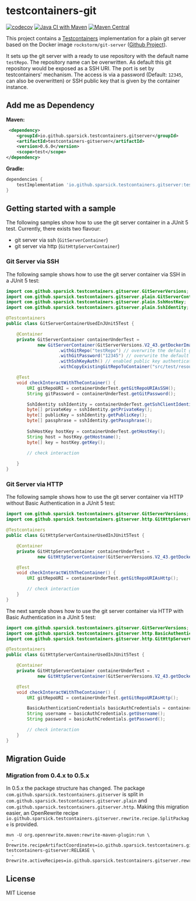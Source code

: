 # testcontainers-git
[![codecov](https://codecov.io/gh/sparsick/testcontainers-git/branch/main/graph/badge.svg?token=F9R60M53IL)](https://codecov.io/gh/sparsick/testcontainers-git)
[![Java CI with Maven](https://github.com/sparsick/testcontainers-git/actions/workflows/maven.yml/badge.svg?branch=main)](https://github.com/sparsick/testcontainers-git/actions/workflows/maven.yml)
[![Maven Central](https://maven-badges.herokuapp.com/maven-central/io.github.sparsick.testcontainers.gitserver/testcontainers-gitserver/badge.svg)](https://maven-badges.herokuapp.com/maven-central/io.github.sparsick.testcontainers.gitserver/testcontainers-gitserver)

This project contains a [Testcontainers](https://www.testcontainers.org/) implementation for a plain git server based on the Docker image `rockstorm/git-server` ([Github Project](https://github.com/rockstorm101/git-server-docker)).

It sets up the git server with a ready to use repository with the default name `testRepo`. 
The repository name can be overwritten.
As default this git repository would be exposed as a SSH URI. 
The port is set by testcontainers' mechanism.
The access is via a password (Default: `12345`, can also be overwritten) or SSH public key that is given by the container instance.

## Add me as Dependency


**Maven:**
```xml
 <dependency>
    <groupId>io.github.sparsick.testcontainers.gitserver</groupId>
    <artifactId>testcontainers-gitserver</artifactId>
    <version>0.6.0</version>
    <scope>test</scope>
</dependency>
```

**Gradle:**
```groovy
dependencies {
    testImplementation 'io.github.sparsick.testcontainers.gitserver:testcontainers-gitserver:0.5.0'
}
```

## Getting started with a sample

The following samples show how to use the git server container in a JUnit 5 test.
Currently, there exists two flavour:
- git server via ssh (`GitServerContainer`)
- git server via http (`GitHttpServerContainer`)

### Git Server via SSH
The following sample shows how to use the git server container via SSH in a JUnit 5 test:
````java
import com.github.sparsick.testcontainers.gitserver.GitServerVersions;
import com.github.sparsick.testcontainers.gitserver.plain.GitServerContainer;
import com.github.sparsick.testcontainers.gitserver.plain.SshHostKey;
import com.github.sparsick.testcontainers.gitserver.plain.SshIdentity;

@Testcontainers
public class GitServerContainerUsedInJUnit5Test {

    @Container
    private GitServerContainer containerUnderTest = 
            new GitServerContainer(GitServerVersions.V2_43.getDockerImageName())
                    .withGitRepo("testRepo") // overwrite the default git repository name
                    .withGitPassword("12345") // overwrite the default git password
                    .withSshKeyAuth() // enabled public key authentication
                    .withCopyExistingGitRepoToContainer("src/test/resources/sampleRepo"); // path to an already existing Git repository

    @Test
    void checkInteractWithTheContainer() {
        URI gitRepoURI = containerUnderTest.getGitRepoURIAsSSH(); 
        String gitPassword = containerUnderTest.getGitPassword();

        SshIdentity sshIdentity = containerUnderTest.getSshClientIdentity();
        byte[] privateKey = sshIdentity.getPrivateKey();
        byte[] publicKey = sshIdentity.getPublicKey();
        byte[] passphrase = sshIdentity.getPassphrase();
        
        SshHostKey hostKey = containerUnderTest.getHostKey();
        String host = hostKey.getHostname();
        byte[] key = hostKey.getKey();
        
        // check interaction

    }
}
````

### Git Server via HTTP
The following sample shows how to use the git server container via HTTP without Basic Authentication in a JUnit 5 test:

````java
import com.github.sparsick.testcontainers.gitserver.GitServerVersions;
import com.github.sparsick.testcontainers.gitserver.http.GitHttpServerContainer;

@Testcontainers
public class GitHttpServerContainerUsedInJUnit5Test {

    @Container
    private GitHttpServerContainer containerUnderTest =
            new GitHttpServerContainer(GitServerVersions.V2_43.getDockerImageName());

    @Test
    void checkInteractWithTheContainer() {
        URI gitRepoURI = containerUnderTest.getGitRepoURIAsHttp();

        // check interaction
    }
}
````

The next sample shows how to use the git server container via HTTP with Basic Authentication in a JUnit 5 test:

````java
import com.github.sparsick.testcontainers.gitserver.GitServerVersions;
import com.github.sparsick.testcontainers.gitserver.http.BasicAuthenticationCredentials;
import com.github.sparsick.testcontainers.gitserver.http.GitHttpServerContainer;

@Testcontainers
public class GitHttpServerContainerUsedInJUnit5Test {

    @Container
    private GitHttpServerContainer containerUnderTest =
            new GitHttpServerContainer(GitServerVersions.V2_43.getDockerImageName(), new BasicAuthenticationCredentials("testuser", "testPassword"));

    @Test
    void checkInteractWithTheContainer() {
        URI gitRepoURI = containerUnderTest.getGitRepoURIAsHttp();

        BasicAuthenticationCredentials basicAuthCredentials = containerUnderTest.getBasicAuthCredentials();
        String username = basicAuthCredentials.getUsername();
        String password = basicAuthCredentials.getPassword();

        // check interaction
    }
}
````
## Migration Guide
### Migration from 0.4.x to 0.5.x

In 0.5.x the package structure has changed.
The package `com.github.sparsick.testcontainers.gitserver` is split in `com.github.sparsick.testcontainers.gitserver.plain` and `com.github.sparsick.testcontainers.gitserver.http`.
Making this migration easier, an OpenRewrite recipe `io.github.sparsick.testcontainers.gitserver.rewrite.recipe.SplitPackage` is provided.

````shell
mvn -U org.openrewrite.maven:rewrite-maven-plugin:run \
  -Drewrite.recipeArtifactCoordinates=io.github.sparsick.testcontainers.gitserver:rewrite-testcontainers-gitserver:RELEASE \
  -Drewrite.activeRecipes=io.github.sparsick.testcontainers.gitserver.rewrite.recipe.SplitPackage
````

## License

MIT License



